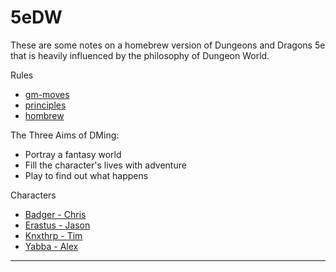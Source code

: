 # 5eDW

These are some notes on a homebrew version of
Dungeons and Dragons 5e that is heavily influenced
by the philosophy of Dungeon World.

Rules 

* [gm-moves](./rules/gm-moves.md)
* [principles](./rules/principles.md)
* [hombrew](./rules/homebrew.md)

The Three Aims of DMing:

* Portray a fantasy world
* Fill the character's lives with adventure
* Play to find out what happens

Characters

* [Badger - Chris](./characters/badger.md)
* [Erastus - Jason](./characters/erastus.md)
* [Knxthrp - Tim](./characters/knxthrp.md)
* [Yabba - Alex](./characters/yabba.md)

---

